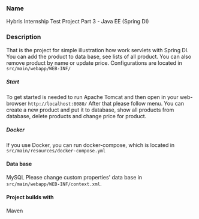 ### Name
Hybris Internship Test Project Part 3 - Java EE (Spring DI)
### Description
That is the project for simple illustration how work servlets with Spring DI. 
You can add the product to data base, see lists of all product. You can also remove product by name or update price.
Configurations are located in  `` src/main/webapp/WEB-INF/`` 
##### Start
To get started is needed to run Apache Tomcat and then open in your web-browser `` http://localhost:8080/ `` After that please follow menu.
You can create a new product and put it to database, show all products from database, delete products and change price for product.
##### Docker
If you use Docker, you can run docker-compose, which is located in `` src/main/resources/docker-compose.yml``  
#### Data base
MySQL
Please change custom properties' data base in  `` src/main/webapp/WEB-INF/context.xml``. 
#### Project builds with
Maven

